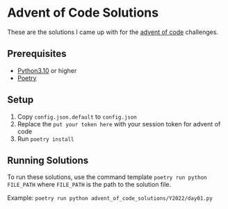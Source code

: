# Advent of Code Solutions

These are the solutions I came up with for the [advent of code](https://adventofcode.com) challenges.

## Prerequisites

- [Python3.10](https://www.python.org/) or higher
- [Poetry](https://python-poetry.org/)

## Setup

1. Copy `config.json.default` to `config.json`
2. Replace the `put your token here` with your session token for advent of code
3. Run `poetry install`

## Running Solutions

To run these solutions, use the command template `poetry run python FILE_PATH` where `FILE_PATH` is the path to the solution file.

Example: `poetry run python advent_of_code_solutions/Y2022/day01.py`
